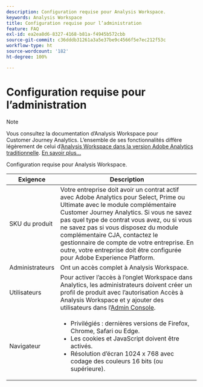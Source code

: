```yaml
---
description: Configuration requise pour Analysis Workspace.
keywords: Analysis Workspace
title: Configuration requise pour l’administration
feature: FAQ
exl-id: ea2ea8d6-8327-4168-b81a-f4945b572cbb
source-git-commit: c36dddb31261a3a5e37be9c4566f5e7ec212f53c
workflow-type: ht
source-wordcount: '182'
ht-degree: 100%

---
```


# Configuration requise pour l’administration

>[!NOTE]
>
>Vous consultez la documentation d’Analysis Workspace pour Customer Journey Analytics. L’ensemble de ses fonctionnalités diffère légèrement de celui d’[Analysis Workspace dans la version Adobe Analytics traditionnelle](https://experienceleague.adobe.com/docs/analytics/analyze/analysis-workspace/home.html?lang=fr). [En savoir plus...](/help/getting-started/cja-aa.md)

Configuration requise pour Analysis Workspace.

| Exigence | Description |
|--- |--- |
| SKU du produit | Votre entreprise doit avoir un contrat actif avec Adobe Analytics pour Select, Prime ou Ultimate avec le module complémentaire Customer Journey Analytics. Si vous ne savez pas quel type de contrat vous avez, ou si vous ne savez pas si vous disposez du module complémentaire CJA, contactez le gestionnaire de compte de votre entreprise. En outre, votre entreprise doit être configurée pour Adobe Experience Platform. |
| Administrateurs | Ont un accès complet à Analysis Workspace. |
| Utilisateurs | Pour activer l’accès à l’onglet Workspace dans Analytics, les administrateurs doivent créer un profil de produit avec l’autorisation Accès à Analysis Workspace et y ajouter des utilisateurs dans l’[Admin Console](https://experienceleague.adobe.com/docs/analytics/admin/admin-console/permissions/product-profile.html?lang=fr). |
| Navigateur | <ul><li>Privilégiés : dernières versions de Firefox, Chrome, Safari ou Edge.</li><li>Les cookies et JavaScript doivent être activés.</li><li>Résolution d’écran 1024 x 768 avec codage des couleurs 16 bits (ou supérieure).</li></ul> |
